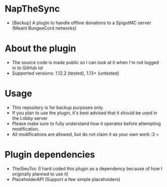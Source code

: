 # NapTheSync
* [Backup] A plugin to handle offline donations to a SpigotMC server (Meant BungeeCord networks)

# About the plugin
* The source code is made public so I can look at it when I'm not logged in to GitHub lol
* Supported versions: 1.12.2 (tested), 1.13+ (untested)

# Usage
* This repository is for backup purposes only.
* If you plan to use the plugin, it's best advised that it should be used in the Lobby server
* Please make sure to fully understand how it operates before attempting modification.
* All modifications are allowed, but do not claim it as your own work :3 ~

# Plugin dependencies
* TheSieuToc (I hard coded this plugin as a dependency because of how I originally planned to use it)
* PlaceholderAPI (Support a few simple placeholders)

